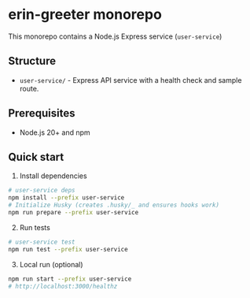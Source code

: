 # erin-greeter monorepo

This monorepo contains a Node.js Express service (`user-service`) 

## Structure

- `user-service/` - Express API service with a health check and sample route.

## Prerequisites

- Node.js 20+ and npm

## Quick start

1. Install dependencies

```bash
# user-service deps
npm install --prefix user-service
# Initialize Husky (creates .husky/_ and ensures hooks work)
npm run prepare --prefix user-service
```

2. Run tests

```bash
# user-service test
npm run test --prefix user-service
```

3. Local run (optional)

```bash
npm run start --prefix user-service
# http://localhost:3000/healthz
```
